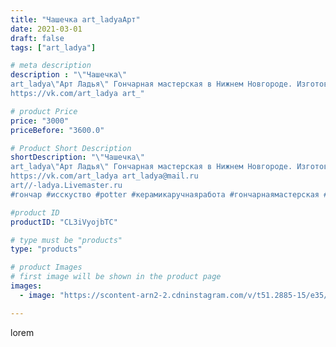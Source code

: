 ```yaml
---
title: "Чашечка art_ladyaАрт"
date: 2021-03-01
draft: false
tags: ["art_ladya"]

# meta description
description : "\"Чашечка\" 
art_ladya\"Арт Ладья\" Гончарная мастерская в Нижнем Новгороде. Изготовление керамики и мастер//-классы по обучению. 
https://vk.com/art_ladya art_"

# product Price
price: "3000"
priceBefore: "3600.0"

# Product Short Description
shortDescription: "\"Чашечка\" 
art_ladya\"Арт Ладья\" Гончарная мастерская в Нижнем Новгороде. Изготовление керамики и мастер//-классы по обучению. 
https://vk.com/art_ladya art_ladya@mail.ru 
art//-ladya.Livemaster.ru
#гончар #исскуство #potter #керамикаручнаяработа #гончарнаямастерская #керамиканазаказ #handmade #посудаизглины #керамика #эксклюзивнаякерамика #dishes #decor #ceramicar #mug #claygoods #tankard #earthenware #ceramic #design #кружка #magic #restaurant #ceramicart #pint #clay #авторскаякерамика #чашечки #чайнаяпара #kraft"

#product ID
productID: "CL3iVyojbTC"

# type must be "products"
type: "products"

# product Images
# first image will be shown in the product page
images:
  - image: "https://scontent-arn2-2.cdninstagram.com/v/t51.2885-15/e35/154854094_128642172501188_1439536843383757548_n.jpg?tp=1&_nc_ht=scontent-arn2-2.cdninstagram.com&_nc_cat=108&_nc_ohc=7fdlAq4RoRMAX_lVKj-&ccb=7-4&oh=81552d1c10c359f1d90df7b8b9d57b89&oe=608562EA&_nc_sid=86f79a&ig_cache_key=MjUxOTYzMzU0NzU5NDkzNzUzOA%3D%3D.2-ccb7-4"

---
```

lorem
